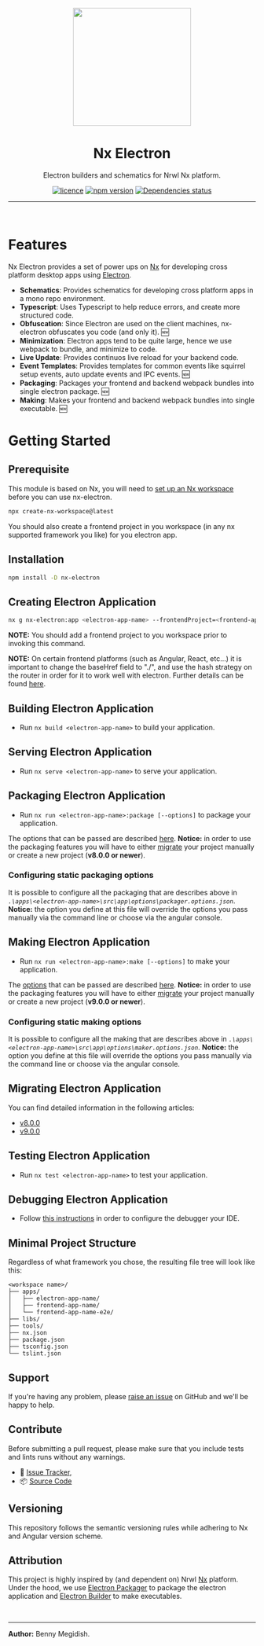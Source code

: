 <p align="center"><img src="https://raw.githubusercontent.com/bennymeg/nx-electron/master/nx-electron.png" width="240"></p>

<div align="center">

# Nx Electron
Electron builders and schematics for Nrwl Nx platform.

[![licence](https://img.shields.io/github/license/bennymeg/nx-electron.svg)](https://github.com/bennymeg/nx-electron/blob/master/LICENSE)
[![npm version](https://img.shields.io/npm/v/nx-electron.svg)](https://www.npmjs.com/package/nx-electron)
[![Dependencies status](https://david-dm.org/bennymeg/nx-electron/status.svg)](https://david-dm.org/bennymeg/nx-electron)
<!-- [![github version](https://img.shields.io/github/package-json/v/badges/shields.svg)](https://github.com/bennymeg/nx-electron) -->
<!-- ![GitHub repository size in bytes](https://img.shields.io/github/languages/code-size/badges/shields.svg) -->

</div>

<hr></br>

<!-- > **NOTE**: This repository is still in ***beta***. -->

# Features

Nx Electron provides a set of power ups on [Nx](https://nx.dev) for developing cross platform desktop apps using [Electron](https://electronjs.org/).
- **Schematics**: Provides schematics for developing cross platform apps in a mono repo environment.
- **Typescript**: Uses Typescript to help reduce errors, and create more structured code.
- **Obfuscation**: Since Electron are used on the client machines, nx-electron obfuscates you code (and only it). 🆕
- **Minimization**: Electron apps tend to be quite large, hence we use webpack to bundle, and minimize to code.
- **Live Update**: Provides continuos live reload for your backend code.
- **Event Templates**: Provides templates for common events like squirrel setup events, auto update events and IPC events. 🆕
- **Packaging**: Packages your frontend and backend webpack bundles into single electron package. 🆕
- **Making**: Makes your frontend and backend webpack bundles into single executable. 🆕

# Getting Started

## Prerequisite

This module is based on Nx, you will need to [set up an Nx workspace](https://nx.dev/web/getting-started/getting-started) before you can use nx-electron.
```bash
npx create-nx-workspace@latest
```
You should also create a frontend project in you workspace (in any nx supported framework you like) for you electron app.

## Installation

```bash
npm install -D nx-electron
```

## Creating Electron Application

```bash
nx g nx-electron:app <electron-app-name> --frontendProject=<frontend-app-name>
```
**NOTE:** You should add a frontend project to you workspace prior to invoking this command.

**NOTE:** On certain frontend platforms (such as Angular, React, etc...) it is important to change the baseHref field to "./", and use the hash strategy on the router in order for it to work well with electron. Further details can be found [here](https://github.com/bennymeg/nx-electron/issues/18#issuecomment-616982776).

## Building Electron Application

- Run `nx build <electron-app-name>` to build your application.

## Serving Electron Application

- Run `nx serve <electron-app-name>` to serve your application.

## Packaging Electron Application

- Run `nx run <electron-app-name>:package [--options]` to package your application.

The options that can be passed are described [here](https://github.com/bennymeg/nx-electron/blob/master/docs/packaging.md). **Notice:** in order to use the packaging features you will have to either [migrate](https://github.com/bennymeg/nx-electron/blob/master/docs/migration/migrating.v8.md) your project manually or create a new project (**v8.0.0 or newer**).

### Configuring static packaging options

It is possible to configure all the packaging that are describes above in _`.\apps\<electron-app-name>\src\app\options\packager.options.json`_.
**Notice:** the option you define at this file will override the options you pass manually via the command line or choose via the angular console.

## Making Electron Application

- Run `nx run <electron-app-name>:make [--options]` to make your application.

The [options](https://www.electron.build/configuration/configuration) that can be passed are described [here](https://github.com/bennymeg/nx-electron/blob/master/docs/packaging.md). **Notice:** in order to use the packaging features you will have to either [migrate](https://github.com/bennymeg/nx-electron/blob/master/docs/migration/migrating.v9.md) your project manually or create a new project (**v9.0.0 or newer**).

### Configuring static making options

It is possible to configure all the making that are describes above in _`.\apps\<electron-app-name>\src\app\options\maker.options.json`_.
**Notice:** the option you define at this file will override the options you pass manually via the command line or choose via the angular console.

## Migrating Electron Application ##
You can find detailed information in the following articles:
- [v8.0.0](https://github.com/bennymeg/nx-electron/blob/master/docs/migration/migrating.v8.md)
- [v9.0.0](https://github.com/bennymeg/nx-electron/blob/master/docs/migration/migrating.v9.md)

## Testing Electron Application

- Run `nx test <electron-app-name>` to test your application.

## Debugging Electron Application

- Follow [this instructions](https://github.com/bennymeg/nx-electron/blob/master/docs/debugging.md) in order to configure the debugger your IDE.

## Minimal Project Structure
Regardless of what framework you chose, the resulting file tree will look like this:

```treeview
<workspace name>/
├── apps/
│   ├── electron-app-name/
│   ├── frontend-app-name/
│   └── frontend-app-name-e2e/
├── libs/
├── tools/
├── nx.json
├── package.json
├── tsconfig.json
└── tslint.json
```

<!-- ## Documentation ##  
- 👨🏼‍💻 [API](https://github.com/bennymeg/nx-electron/blob/master/docs/API.md),  
- 👩🏼‍🏫 [Examples](https://github.com/bennymeg/nx-electron/blob/master/docs/examples),  
- 📜 [Change log](https://github.com/bennymeg/nx-electron/blob/master/docs/CHANGELOG.md),  
- 🖋 [Licence](https://github.com/bennymeg/nx-electron/blob/master/LICENSE) -->

## Support ##
If you're having any problem, please [raise an issue](https://github.com/bennymeg/nx-electron/issues/new) on GitHub and we'll be happy to help.

## Contribute ##

Before submitting a pull request, please make sure that you include tests and lints runs without any warnings.

- 👾 [Issue Tracker](https://github.com/bennymeg/nx-electron/issues),
- 📦 [Source Code](https://github.com/bennymeg/nx-electron/)

## Versioning ##

This repository follows the semantic versioning rules while adhering to Nx and Angular version scheme.

## Attribution ## 

This project is highly inspired by (and dependent on) Nrwl [Nx](https://nx.dev) platform.
Under the hood, we use [Electron Packager](https://github.com/electron/electron-packager) to package the electron application and [Electron Builder](https://github.com/electron-userland/electron-builder) to make executables.

</br><hr>
**Author:** Benny Megidish.